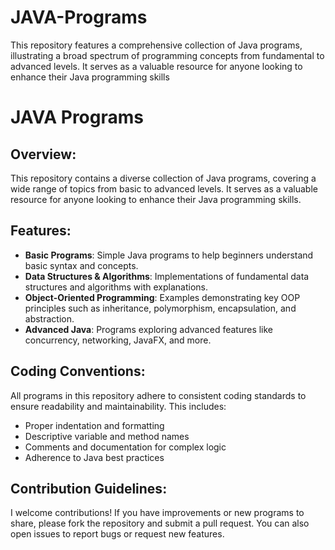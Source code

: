 # JAVA-Programs
This repository features a comprehensive collection of Java programs, illustrating a broad spectrum of programming concepts from fundamental to advanced levels. It serves as a valuable resource for anyone looking to enhance their Java programming skills
# JAVA Programs

## Overview:
This repository contains a diverse collection of Java programs, covering a wide range of topics from basic to advanced levels. It serves as a valuable resource for anyone looking to enhance their Java programming skills.

## Features:
- **Basic Programs**: Simple Java programs to help beginners understand basic syntax and concepts.
- **Data Structures & Algorithms**: Implementations of fundamental data structures and algorithms with explanations.
- **Object-Oriented Programming**: Examples demonstrating key OOP principles such as inheritance, polymorphism, encapsulation, and abstraction.
- **Advanced Java**: Programs exploring advanced features like concurrency, networking, JavaFX, and more.

## Coding Conventions:
All programs in this repository adhere to consistent coding standards to ensure readability and maintainability. This includes:
- Proper indentation and formatting
- Descriptive variable and method names
- Comments and documentation for complex logic
- Adherence to Java best practices

## Contribution Guidelines:
I welcome contributions! If you have improvements or new programs to share, please fork the repository and submit a pull request. You can also open issues to report bugs or request new features.
